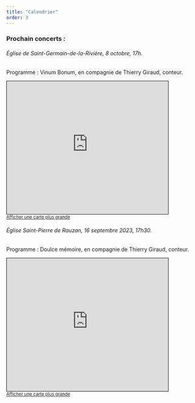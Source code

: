 ```yaml
---
title: "Calendrier"
order: 3
---
```

### Prochain concerts :


###### Église de Saint-Germain-de-la-Rivière, 8 octobre, 17h.

Programme : Vinum Bonum, en compagnie de Thierry Giraud, conteur.

<iframe width="425" height="350" src="https://www.openstreetmap.org/export/embed.html?bbox=-0.3359144926071167%2C44.94612460051607%2C-0.32883346080780035%2C44.94921889400521&amp;layer=mapnik&amp;marker=44.94767366645072%2C-0.3323739767074585" style="border: 1px solid black"></iframe><br/><small><a href="https://www.openstreetmap.org/?mlat=44.94767&amp;mlon=-0.33237#map=18/44.94767/-0.33237">Afficher une carte plus grande</a></small>


###### Église Saint-Pierre de Rauzan, 16 septembre 2023, 17h30.

Programme : Doulce mémoire, en compagnie de Thierry Giraud, conteur.

<iframe width="425" height="350" frameborder="0" scrolling="no" marginheight="0" marginwidth="0" src="https://www.openstreetmap.org/export/embed.html?bbox=-0.12784749269485476%2C44.77921723688089%2C-0.12430697679519653%2C44.78076508882308&amp;layer=mapnik" style="border: 1px solid black"></iframe><br/><small><a href="https://www.openstreetmap.org/#map=19/44.77999/-0.12608">Afficher une carte plus grande</a></small> 